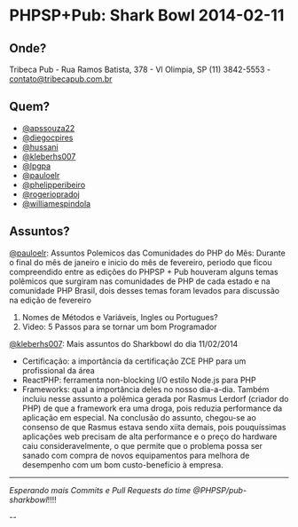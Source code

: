 PHPSP+Pub: Shark Bowl 2014-02-11
================================


Onde?
-----

Tribeca Pub - Rua Ramos Batista, 378 - Vl Olimpia, SP (11) 3842-5553 - contato@tribecapub.com.br


Quem?
-----

- [@apssouza22]
- [@diegocpires]
- [@hussani]
- [@kleberhs007]
- [@lpgpa]
- [@pauloelr]
- [@phelipperibeiro]
- [@rogeriopradoj]
- [@williamespindola]


Assuntos?
---------

[@pauloelr]: Assuntos Polemicos das Comunidades do PHP do Mês:
Durante o final do mês de janeiro e inicio do mês de fevereiro, periodo que ficou compreendido
entre as edições do PHPSP + Pub houveram alguns temas polêmicos que surgiram nas comunidades de PHP
de cada estado e na comunidade PHP Brasil, dois desses temas foram levados para discussão na edição
de fevereiro

1. Nomes de Métodos e Variáveis, Ingles ou Portugues?
2. Video: 5 Passos para se tornar um bom Programador

[@kleberhs007]: Mais assuntos do Sharkbowl do dia 11/02/2014
- Certificação: a importância da certificação ZCE PHP para um profissional da área
- ReactPHP: ferramenta non-blocking I/O estilo Node.js para PHP
- Frameworks: qual a importância deles no nosso dia-a-dia. Também incluiu nesse assunto
a polêmica gerada por Rasmus Lerdorf (criador do PHP) de que a framework era uma droga, pois reduzia performance
da aplicação em especial. Na conclusão do assunto, chegou-se ao consenso de que Rasmus estava sendo xiita 
demais, pois pouquíssimas aplicações web precisam de alta performance e o preço do hardware caiu consideravelmente, 
o que permite que o problema possa ser sanado com compra de novos equipamentos para melhora de desempenho com um 
bom custo-benefício à empresa.

---

*Esperando mais Commits e Pull Requests do time @PHPSP/pub-sharkbowl*!!!!



--

[@apssouza22]: https://github.com/apssouza22
[@diegocpires]: https://github.com/diegocpires
[@hussani]: https://github.com/hussani
[@kleberhs007]: https://github.com/kleberhs007
[@lpgpa]: https://github.com/lpgpa
[@pauloelr]: https://github.com/pauloelr
[@phelipperibeiro]: https://github.com/phelipperibeiro
[@rogeriopradoj]: https://github.com/rogeriopradoj
[@williamespindola]: https://github.com/williamespindola
